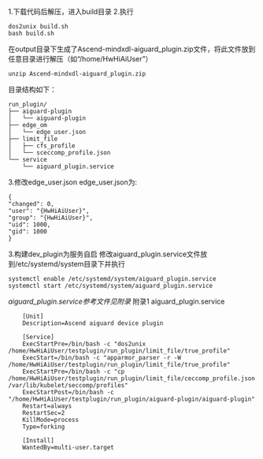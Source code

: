 1.下载代码后解压，进入build目录
2.执行

```
dos2unix build.sh
bash build.sh
```
在output目录下生成了Ascend-mindxdl-aiguard_plugin.zip文件，将此文件放到任意目录进行解压（如“/home/HwHiAiUser”）

`unzip Ascend-mindxdl-aiguard_plugin.zip`

目录结构如下：

```
run_plugin/
├── aiguard-plugin
│   └── aiguard-plugin
├── edge_om
│   └── edge_user.json
├── limit_file
│   ├── cfs_profile
│   └── sceccomp_profile.json
└── service
    └── aiguard_plugin.service
```
3.修改edge_user.json
edge_user.json为:

    {
    "changed": 0,
    "user": "{HwHiAiUser}",
    "group": "{HwHiAiUser}",
    "uid": 1000,
    "gid": 1000
    }

3.构建dev_plugin为服务自启
修改aiguard_plugin.service文件放到/etc/systemd/system目录下并执行

    systemctl enable /etc/systemd/system/aiguard_plugin.service
    systemctl start /etc/systemd/system/aiguard_plugin.service
*aiguard_plugin.service参考文件见附录*
附录1 aiguard_plugin.service

```
    [Unit]
    Description=Ascend aiguard device plugin
    
    [Service]
    ExecStartPre=/bin/bash -c "dos2unix /home/HwHiAiUser/testplugin/run_plugin/limit_file/true_profile"
    ExecStart=/bin/bash -c "apparmor_parser -r -W /home/HwHiAiUser/testplugin/run_plugin/limit_file/true_profile"
    ExecStartPre=/bin/bash -c "cp /home/HwHiAiUser/testplugin/run_plugin/limit_file/ceccomp_profile.json /var/lib/kubelet/seccomp/profiles"
    ExecStartPost=/bin/bash -c "/home/HwHiAiUser/testplugin/run_plugin/aiguard-plugin/aiguard-plugin"
    Restart=always
    RestartSec=2
    KillMode=process
    Type=forking
    
    [Install]
    WantedBy=multi-user.target 

```

